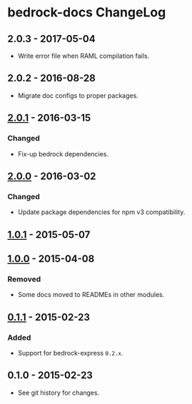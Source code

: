 # bedrock-docs ChangeLog

## 2.0.3 - 2017-05-04
- Write error file when RAML compilation fails.

## 2.0.2 - 2016-08-28
- Migrate doc configs to proper packages.

## [2.0.1] - 2016-03-15

### Changed
- Fix-up bedrock dependencies.

## [2.0.0] - 2016-03-02

### Changed
- Update package dependencies for npm v3 compatibility.

## [1.0.1] - 2015-05-07

## [1.0.0] - 2015-04-08

### Removed
- Some docs moved to READMEs in other modules.

## [0.1.1] - 2015-02-23

### Added
- Support for bedrock-express `0.2.x`.

## 0.1.0 - 2015-02-23

- See git history for changes.

[Unreleased]: https://github.com/digitalbazaar/bedrock-docs/compare/2.0.1...HEAD
[2.0.1]: https://github.com/digitalbazaar/bedrock-docs/compare/2.0.0...2.0.1
[2.0.0]: https://github.com/digitalbazaar/bedrock-docs/compare/1.0.1...2.0.0
[1.0.1]: https://github.com/digitalbazaar/bedrock-docs/compare/1.0.0...1.0.1
[1.0.0]: https://github.com/digitalbazaar/bedrock-docs/compare/0.1.1...1.0.0
[0.1.1]: https://github.com/digitalbazaar/bedrock-docs/compare/0.1.0...0.1.1

